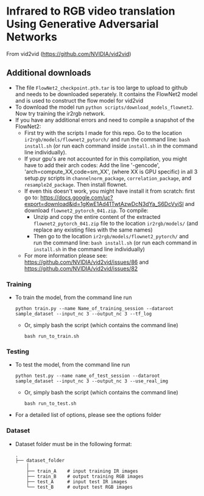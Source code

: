# Infrared to RGB video translation Using Generative Adversarial Networks

From vid2vid (https://github.com/NVIDIA/vid2vid)

## Additional downloads 
- The file `FlowNet2_checkpoint.pth.tar` is too large to upload to github and 
needs to be downloaded seperately. It contains the FlowNet2 model and is used 
to construct the flow model for vid2vid
- To download the model run `python scripts/download_models_flownet2`. Now try 
training the ir2rgb network.
- If you have any additional errors and need to compile a snapshot of the FlowNet2:
	- First try with the scripts I made for this repo. Go to the location 
	`ir2rgb/models/flownet2_pytorch/` and run the command line: 
	`bash install.sh` (or run each command inside `install.sh` in the 
	command line individually).
	- If your gpu's are not accounted for in this compilation, 
	you might have to add their arch codes: Add the line '-gencode', 
	'arch=compute_XX,code=sm_XX', (where XX is GPU specific) in all 3 
	setup.py scripts in `channelnorm_package`, `correlation_package`, and 
	`resample2d_package`. Then install flownet.
	- If even this doesn't work, you might have install it from scratch: 
	first go to: https://docs.google.com/uc?export=download&id=1gKwE1Ad41TwtAzwDcN3dYa_S6DcVyiSl
	and download `flownet2_pytorch_041.zip`. To compile:
		- Unzip and copy the entire content of the extracted 
		`flownet2_pytorch_041.zip` file to the location `ir2rgb/models/`
		(and replace any existing files with the same names)
		- Then go to the location `ir2rgb/models/flownet2_pytorch/` 
		and run the command line: `bash install.sh` (or run each 
		command in `install.sh` in the command line individually)
	- For more information please see: https://github.com/NVIDIA/vid2vid/issues/86
	and https://github.com/NVIDIA/vid2vid/issues/82

### Training 

- To train the model, from the command line run
    ```
    python train.py --name Name_of_training_session --dataroot sample_dataset --input_nc 3 --output_nc 3 --tf_log
    ```
  - Or, simply bash the script (which contains the command line)
    ```
    bash run_to_train.sh
    ```

### Testing

- To test the model, from the command line run
    ```
    python test.py --name name_of_test_session --dataroot sample_dataset --input_nc 3 --output_nc 3 --use_real_img
    ```
  - Or, simply bash the script (which contains the command line)
    ```
    bash run_to_test.sh
    ```  
- For a detailed list of options, please see the options folder

### Dataset
- Dataset folder must be in the following format: 

	```
	.
	├── dataset_folder    
		│
		├── train_A    # input training IR images
		├── train_B    # output training RGB images
		├── test_A     # input test IR images
		└── test_B     # output test RGB images
	```

